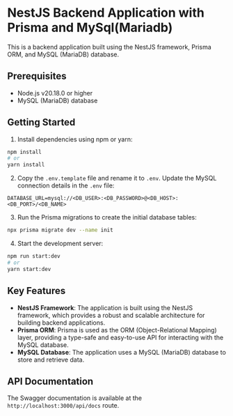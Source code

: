 # NestJS Backend Application with Prisma and MySql(Mariadb)

This is a backend application built using the NestJS framework, Prisma ORM, and MySQL (MariaDB) database.

## Prerequisites

- Node.js v20.18.0 or higher
- MySQL (MariaDB) database

## Getting Started

1. Install dependencies using npm or yarn:

  ```bash
  npm install
  # or
  yarn install
  ```

2. Copy the `.env.template` file and rename it to `.env`. Update the MySQL connection details in the `.env` file:

  ``` 
  DATABASE_URL=mysql://<DB_USER>:<DB_PASSWORD>@<DB_HOST>:<DB_PORT>/<DB_NAME>
  ```

3. Run the Prisma migrations to create the initial database tables:

  ```bash
  npx prisma migrate dev --name init
  ```

4. Start the development server:

  ```bash
  npm run start:dev
  # or
  yarn start:dev
  ```

## Key Features

- **NestJS Framework**: The application is built using the NestJS framework, which provides a robust and scalable architecture for building backend applications.
- **Prisma ORM**: Prisma is used as the ORM (Object-Relational Mapping) layer, providing a type-safe and easy-to-use API for interacting with the MySQL database.
- **MySQL Database**: The application uses a MySQL (MariaDB) database to store and retrieve data.

## API Documentation

The Swagger documentation is available at the `http://localhost:3000/api/docs` route.
